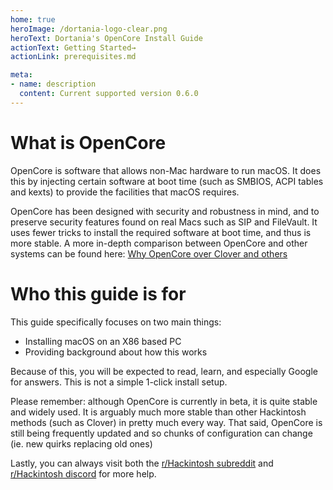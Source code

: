 ```yaml
---
home: true
heroImage: /dortania-logo-clear.png
heroText: Dortania's OpenCore Install Guide
actionText: Getting Started→
actionLink: prerequisites.md

meta:
- name: description
  content: Current supported version 0.6.0
---
```


# What is OpenCore

OpenCore is software that allows non-Mac hardware to run macOS.
It does this by injecting certain software at boot time (such as SMBIOS, ACPI tables and kexts) to provide the facilities that macOS requires.

OpenCore has been designed with security and robustness in mind,
and to preserve security features found on real Macs such as SIP and FileVault.
It uses fewer tricks to install the required software at boot time, and thus is more stable.
A more in-depth comparison between OpenCore and other systems can be found here:
[Why OpenCore over Clover and others](why-oc.md)

# Who this guide is for

This guide specifically focuses on two main things:

* Installing macOS on an X86 based PC
* Providing background about how this works

Because of this, you will be expected to read, learn, and especially Google for answers.
This is not a simple 1-click install setup.

Please remember: although OpenCore is currently in beta, it is quite stable and widely used.
It is arguably much more stable than other Hackintosh methods (such as Clover) in pretty much every way.
That said, OpenCore is still being frequently updated and so chunks of configuration can change
(ie. new quirks replacing old ones)

Lastly, you can always visit both the [r/Hackintosh subreddit](https://www.reddit.com/r/hackintosh/) and [r/Hackintosh discord](https://discord.gg/u8V7N5C) for more help.
